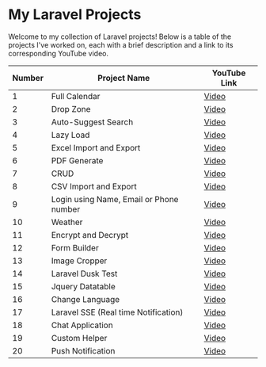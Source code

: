 # My Laravel Projects

Welcome to my collection of Laravel projects! Below is a table of the projects I've worked on, each with a brief description and a link to its corresponding YouTube video.

| Number | Project Name                    | YouTube Link             |
|--------|---------------------------------|--------------------------|
| 1      | Full Calendar                  | [Video](https://youtu.be/KzZR9A7Xk14) |
| 2      | Drop Zone                      | [Video](https://youtu.be/SdwA3YKW35g) |
| 3      | Auto-Suggest Search            | [Video](https://youtu.be/7nvN0q77P-k) |
| 4      | Lazy Load                      | [Video](https://youtu.be/5eG3PIriMgU) |
| 5      | Excel Import and Export        | [Video](https://youtu.be/BKPkN7XEwxA) |
| 6      | PDF Generate                   | [Video](https://youtu.be/my9XgQHQoKM) |
| 7      | CRUD                           | [Video](https://youtu.be/gVP0EIS5j5A) |
| 8      | CSV Import and Export          | [Video](https://youtu.be/6tEsCSatPXE) |
| 9      | Login using Name, Email or Phone number | [Video](https://youtu.be/ktTK2LZcyk4) |
| 10     | Weather                        | [Video](https://youtu.be/Hyw8w65Ru5U) |
| 11     | Encrypt and Decrypt            | [Video](https://youtu.be/E40z1dDL0YY) |
| 12     | Form Builder                   | [Video](https://youtu.be/VXFSe-D5SCA) |
| 13     | Image Cropper                  | [Video](https://youtu.be/zT3somYJGAE) |
| 14     | Laravel Dusk Test              | [Video](https://youtu.be/wNQxHo7Xj6M) |
| 15     | Jquery Datatable              | [Video](https://youtu.be/RRS7zW2SwIg) |
| 16     | Change Language                | [Video](https://youtu.be/ZrabCjtIaCg) |
| 17     | Laravel SSE (Real time Notification) | [Video](https://youtu.be/HYWbfTpJiVk) |
| 18     | Chat Application               | [Video](https://youtu.be/Fup-7VoFaFo) |
| 19     | Custom Helper                  | [Video](https://youtu.be/gjWdzzjmRFg) |
| 20     | Push Notification              | [Video](https://youtu.be/8pFaMCdYseE) |

